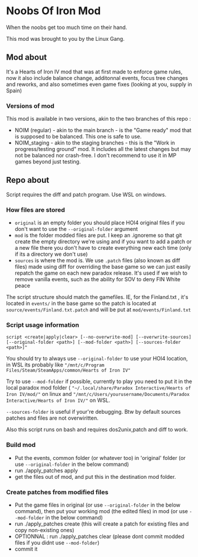 # Noobs Of Iron Mod

When the noobs get too much time on their hand.

This mod was brought to you by the Linux Gang.

## Mod about

It's a Hearts of Iron IV mod that was at first made to enforce game rules, now it also include balance change, additonnal events, focus tree changes and reworks, and also sometimes even game fixes (looking at you, supply in Spain)

### Versions of mod

This mod is available in two versions, akin to the two branches of this repo :

 - NOIM (regular) - akin to the main branch - is the "Game ready" mod that is supposed to be balanced. This one is safe to use.
 - NOIM_staging - akin to the staging branches - this is the "Work in progress/testing ground" mod. It includes all the latest changes but may not be balanced nor crash-free. I don't recommend to use it in MP games beyond just testing.


## Repo about

 Script requires the diff and patch program. Use WSL on windows.

### How files are stored

- `original` is an empty folder you should place HOI4 original files if you don't want to use the  `--original-folder` argument
- `mod` is the folder modded files are put. I keep an .ignoreme so that git create the empty directory we're using and if you want to add a patch or a new file there you don't have to create everything new each time (only if its a directory we don't use)
- `sources` is where the mod is. We use `.patch` files (also known as diff files) made using diff for overriding the base game so we can just easily repatch the game on each new paradox release. It's used if we wish to remove vanilla events, such as the ability for SOV to deny FIN White peace

The script structure should match the gamefiles. IE, for the Finland.txt , it's located in `events/` in the base game so the patch is located at `source/events/Finland.txt.patch` and will be put at `mod/events/Finland.txt`

### Script usage information

`script <create|apply|clear> [--no-overwrite-mod] [--overwrite-sources] [--original-folder <path>] [--mod-folder <path>] [--sources-folder <path>]"`

You should try to always use `--original-folder` to use your HOI4 location, in WSL its probably like `"/mnt/c/Program Files/Steam/SteamApps/common/Hearts of Iron IV"`

Try to use `--mod-folder` if possible, currently to play you need to put it in the local paradox mod folder ( `"~/.local/share/Paradox Interactive/Hearts of Iron IV/mod/"` on linux and `"/mnt/c/Users/yourusername/Documents/Paradox Interactive/Hearts of Iron IV/"` on WSL.

`--sources-folder` is useful if your're debugging. Btw by default sources patches and files are not overwiritten.

Also this script runs on bash and requires dos2unix,patch and diff to work.

 
### Build mod

- Put the events, common  folder (or whatever too) in 'original' folder (or use `--original-folder` in the below command)
- run ./apply_patches apply
- get the files out of mod, and put this in the destination mod folder.

### Create patches from modified files
 
- Put the game files in original (or use `--original-folder` in the below command), then put your working mod (the edited files) in mod (or use `--mod-folder` in the below command)
- run ./apply_patches create (this will create a patch for existing files and copy non-existing ones)
- OPTIONNAL : run ./apply_patches clear (please dont commit modded files if you didnt use `--mod-folder`)
- commit it
